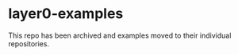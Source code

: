 # layer0-examples

This repo has been archived and examples moved to their individual repositories.
